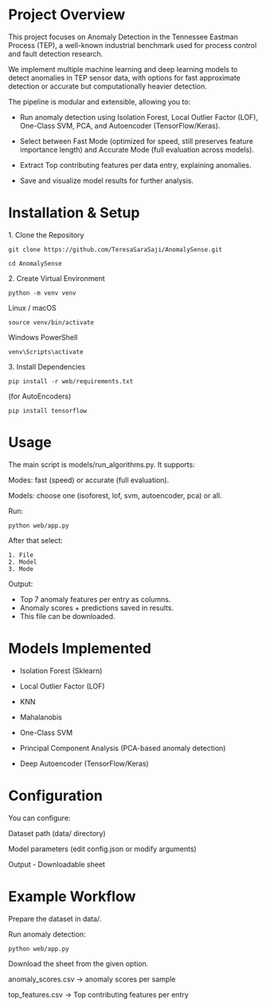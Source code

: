 #  Project Overview
This project focuses on Anomaly Detection in the Tennessee Eastman Process (TEP), a well-known industrial benchmark used for process control and fault detection research.

We implement multiple machine learning and deep learning models to detect anomalies in TEP sensor data, with options for fast approximate detection or accurate but computationally heavier detection.

The pipeline is modular and extensible, allowing you to:

   - Run anomaly detection using Isolation Forest, Local Outlier Factor (LOF), One-Class SVM, PCA, and Autoencoder (TensorFlow/Keras).
    
   - Select between Fast Mode (optimized for speed, still preserves feature importance length) and Accurate Mode (full evaluation across models).
    
   - Extract Top contributing features per data entry, explaining anomalies.
    
   - Save and visualize model results for further analysis.

# Installation & Setup
1️. Clone the Repository
```
git clone https://github.com/TeresaSaraSaji/AnomalySense.git
```
```
cd AnomalySense
```

2️. Create Virtual Environment
```
python -m venv venv
```
Linux / macOS
```
source venv/bin/activate
```
Windows PowerShell
```
venv\Scripts\activate
```
3️. Install Dependencies
```
pip install -r web/requirements.txt
```
(for AutoEncoders)
```
pip install tensorflow
```
# Usage
The main script is models/run_algorithms.py.
It supports:

Modes: fast (speed) or accurate (full evaluation).

Models: choose one (isoforest, lof, svm, autoencoder, pca) or all.

Run:
```
python web/app.py
```

After that select:

    1. File
    2. Model
    3. Mode

    
Output:
   - Top 7 anomaly features per entry as columns.
   - Anomaly scores + predictions saved in results.
   - This file can be downloaded.

# Models Implemented
 - Isolation Forest (Sklearn)

 - Local Outlier Factor (LOF)

 - KNN

 - Mahalanobis

 - One-Class SVM

 - Principal Component Analysis (PCA-based anomaly detection)

 - Deep Autoencoder (TensorFlow/Keras)

# Configuration
You can configure:

Dataset path (data/ directory)

Model parameters (edit config.json or modify arguments)

Output - Downloadable sheet

# Example Workflow
Prepare the dataset in data/.

Run anomaly detection:
```
python web/app.py
```
Download the sheet from the given option.

anomaly_scores.csv → anomaly scores per sample

top_features.csv → Top contributing features per entry



